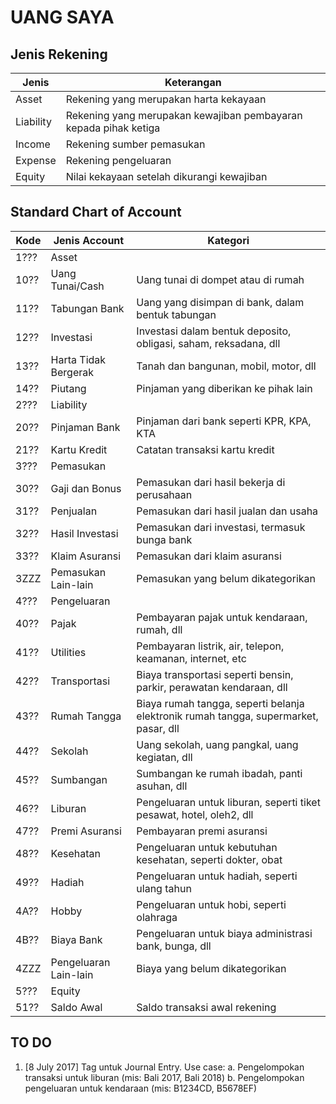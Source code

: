 UANG SAYA
=========

Jenis Rekening
--------------

| Jenis | Keterangan |
| ----- | ---------- |
| Asset | Rekening yang merupakan harta kekayaan |
| Liability | Rekening yang merupakan kewajiban pembayaran kepada pihak ketiga |
| Income | Rekening sumber pemasukan |
| Expense | Rekening pengeluaran |
| Equity | Nilai kekayaan setelah dikurangi kewajiban |

Standard Chart of Account
-------------------------

| Kode | Jenis Account | Kategori |
| ---- | ------------- | -------- |
| 1??? | Asset | |
| 10?? | Uang Tunai/Cash | Uang tunai di dompet atau di rumah |
| 11?? | Tabungan Bank | Uang yang disimpan di bank, dalam bentuk tabungan |
| 12?? | Investasi | Investasi dalam bentuk deposito, obligasi, saham, reksadana, dll |
| 13?? | Harta Tidak Bergerak | Tanah dan bangunan, mobil, motor, dll |
| 14?? | Piutang | Pinjaman yang diberikan ke pihak lain |
| 2??? | Liability | |
| 20?? | Pinjaman Bank | Pinjaman dari bank seperti KPR, KPA, KTA |
| 21?? | Kartu Kredit | Catatan transaksi kartu kredit |
| 3??? | Pemasukan | |
| 30?? | Gaji dan Bonus | Pemasukan dari hasil bekerja di perusahaan |
| 31?? | Penjualan | Pemasukan dari hasil jualan dan usaha |
| 32?? | Hasil Investasi | Pemasukan dari investasi, termasuk bunga bank |
| 33?? | Klaim Asuransi | Pemasukan dari klaim asuransi |
| 3ZZZ | Pemasukan Lain-lain | Pemasukan yang belum dikategorikan |
| 4??? | Pengeluaran | |
| 40?? | Pajak | Pembayaran pajak untuk kendaraan, rumah, dll |
| 41?? | Utilities | Pembayaran listrik, air, telepon, keamanan, internet, etc |
| 42?? | Transportasi | Biaya transportasi seperti bensin, parkir, perawatan kendaraan, dll |
| 43?? | Rumah Tangga | Biaya rumah tangga, seperti belanja elektronik rumah tangga, supermarket, pasar, dll |
| 44?? | Sekolah | Uang sekolah, uang pangkal, uang kegiatan, dll |
| 45?? | Sumbangan | Sumbangan ke rumah ibadah, panti asuhan, dll |
| 46?? | Liburan | Pengeluaran untuk liburan, seperti tiket pesawat, hotel, oleh2, dll |
| 47?? | Premi Asuransi | Pembayaran premi asuransi |
| 48?? | Kesehatan | Pengeluaran untuk kebutuhan kesehatan, seperti dokter, obat |
| 49?? | Hadiah | Pengeluaran untuk hadiah, seperti ulang tahun |
| 4A?? | Hobby | Pengeluaran untuk hobi, seperti olahraga |
| 4B?? | Biaya Bank | Pengeluaran untuk biaya administrasi bank, bunga, dll |
| 4ZZZ | Pengeluaran Lain-lain | Biaya yang belum dikategorikan |
| 5??? | Equity | |
| 51?? | Saldo Awal | Saldo transaksi awal rekening |

TO DO
-----
1. [8 July 2017] Tag untuk Journal Entry. Use case:
	a. Pengelompokan transaksi untuk liburan (mis: Bali 2017, Bali 2018)
	b. Pengelompokan pengeluaran untuk kendaraan (mis: B1234CD, B5678EF)